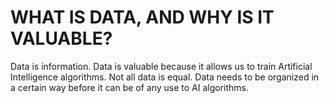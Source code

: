 # WHAT IS DATA, AND WHY IS IT VALUABLE?
Data is information.
Data is valuable because it allows us to train Artificial Intelligence algorithms.
Not all data is equal. Data needs to be organized in a certain way before it can be of any use to AI algorithms.
